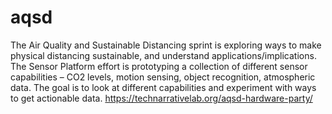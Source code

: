 # aqsd
The Air Quality and Sustainable Distancing sprint is exploring ways to make physical distancing sustainable, and understand applications/implications. The Sensor Platform effort is prototyping a collection of different sensor capabilities – CO2 levels, motion sensing, object recognition, atmospheric data. The goal is to look at different capabilities and experiment with ways to get actionable data. 
https://technarrativelab.org/aqsd-hardware-party/
